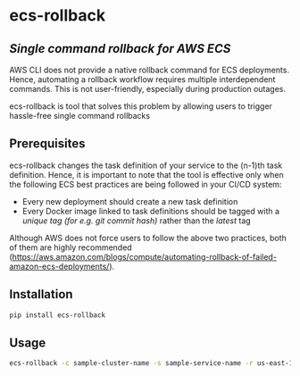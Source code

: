 # ecs-rollback
## _Single command rollback for AWS ECS_

AWS CLI does not provide a native rollback command for ECS deployments. Hence, automating a rollback workflow requires multiple interdependent commands. This is not user-friendly, especially during production outages.

ecs-rollback is tool that solves this problem by allowing users to trigger hassle-free single command rollbacks 

## Prerequisites

ecs-rollback changes the task definition of your service to the (n-1)th task definition. Hence, it is important to note that the tool is effective only when the following ECS best practices are being followed in your CI/CD system:
- Every new deployment should create a new task definition
- Every Docker image linked to task definitions should be tagged with a *unique tag (for e.g. git commit hash)* rather than the *latest* tag

Although AWS does not force users to follow the above two practices, both of them are highly recommended (https://aws.amazon.com/blogs/compute/automating-rollback-of-failed-amazon-ecs-deployments/).

## Installation

```sh
pip install ecs-rollback
```

## Usage

```sh
ecs-rollback -c sample-cluster-name -s sample-service-name -r us-east-1
```
